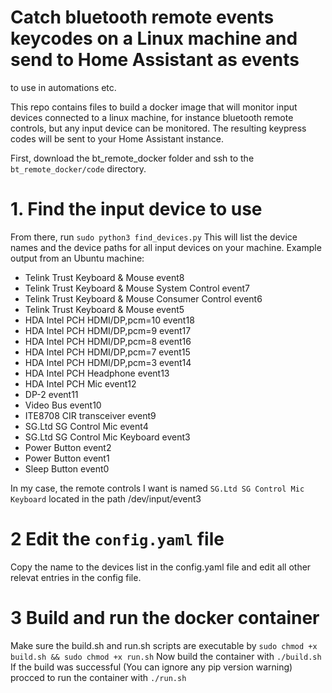 # Catch bluetooth remote events keycodes on a Linux machine and send to Home Assistant as events
to use in automations etc.

This repo contains files to build a docker image that will monitor input devices connected to a linux machine, for instance bluetooth remote controls, but any input device can be monitored. The resulting keypress codes will be sent to your Home Assistant instance.

First, download the bt_remote_docker folder and ssh to the `bt_remote_docker/code` directory.

# 1. Find the input device to use
From there, run `sudo python3 find_devices.py`
This will list the device names and the device paths for all input devices on your machine. Example output from an Ubuntu machine:

* Telink Trust Keyboard & Mouse event8
* Telink Trust Keyboard & Mouse System Control event7
* Telink Trust Keyboard & Mouse Consumer Control event6
* Telink Trust Keyboard & Mouse event5
* HDA Intel PCH HDMI/DP,pcm=10 event18
* HDA Intel PCH HDMI/DP,pcm=9 event17
* HDA Intel PCH HDMI/DP,pcm=8 event16
* HDA Intel PCH HDMI/DP,pcm=7 event15
* HDA Intel PCH HDMI/DP,pcm=3 event14
* HDA Intel PCH Headphone event13
* HDA Intel PCH Mic event12
* DP-2 event11
* Video Bus event10
* ITE8708 CIR transceiver event9
* SG.Ltd SG Control Mic event4
* SG.Ltd SG Control Mic Keyboard event3
* Power Button event2
* Power Button event1
* Sleep Button event0

In my case, the remote controls I want is named
`SG.Ltd SG Control Mic Keyboard` located in the path /dev/input/event3

# 2 Edit the `config.yaml` file
Copy the name to the devices list in the config.yaml file and edit all other relevat entries in the config file.

# 3 Build and run the docker container
Make sure the build.sh and run.sh scripts are executable by `sudo chmod +x build.sh && sudo chmod +x run.sh`
Now build the container with `./build.sh`
If the build was successful (You can ignore any pip version warning) procced to run the container with `./run.sh`


